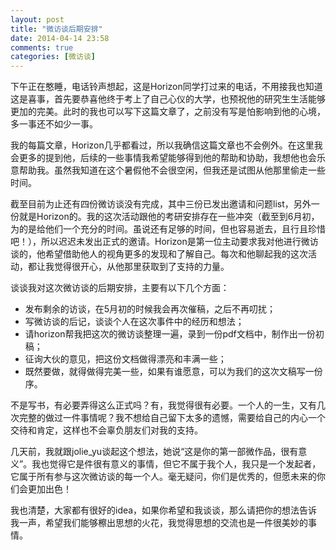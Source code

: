 ```yaml
---
layout: post
title: "微访谈后期安排"
date: 2014-04-14 23:58
comments: true
categories: [微访谈]
---
```

下午正在憨睡，电话铃声想起，这是Horizon同学打过来的电话，不用接我也知道这是喜事，首先要恭喜他终于考上了自己心仪的大学，也预祝他的研究生生活能够更加的完美。此时的我也可以写下这篇文章了，之前没有写是怕影响到他的心境，多一事还不如少一事。

我的每篇文章，Horizon几乎都看过，所以我确信这篇文章也不会例外。在这里我会更多的提到他，后续的一些事情我希望能够得到他的帮助和协助，我想他也会乐意帮助我。虽然我知道在这个暑假他不会很空闲，但我还是试图从他那里偷走一些时间。

截至目前为止还有四份微访谈没有完成，其中三份已发出邀请和问题list，另外一份就是Horizon的。我的这次活动跟他的考研安排存在一些冲突（截至到6月初，为的是给他们一个充分的时间。虽说还有足够的时间，但也容易逝去，且行且珍惜吧！），所以迟迟未发出正式的邀请。Horizon是第一位主动要求我对他进行微访谈的，他希望借助他人的视角更多的发现和了解自己。每次和他聊起我的这次活动，都让我觉得很开心，从他那里获取到了支持的力量。

<!--more-->

谈谈我对这次微访谈的后期安排，主要有以下几个方面：

- 发布剩余的访谈，在5月初的时候我会再次催稿，之后不再叨扰；
- 写微访谈的后记，谈谈个人在这次事件中的经历和想法；
- 请horizon帮我把这次的微访谈整理一遍，录到一份pdf文档中，制作出一份初稿；
- 征询大伙的意见，把这份文档做得漂亮和丰满一些；
- 既然要做，就得做得完美一些，如果有谁愿意，可以为我们的这次文稿写一份序。

不是写书，有必要弄得这么正式吗？有，我觉得很有必要。一个人的一生，又有几次完整的做过一件事情呢？我不想给自己留下太多的遗憾，需要给自己的内心一个交待和肯定，这样也不会辜负朋友们对我的支持。

几天前，我就跟jolie_yu谈起这个想法，她说“这是你的第一部微作品，很有意义”。我也觉得它是件很有意义的事情，但它不属于我个人，我只是一个发起者，它属于所有参与这次微访谈的每一个人。毫无疑问，你们是优秀的，但愿未来的你们会更加出色！

我也清楚，大家都有很好的idea，如果你希望和我谈谈，那么请把你的想法告诉我一声，希望我们能够檫出思想的火花，我觉得思想的交流也是一件很美妙的事情。